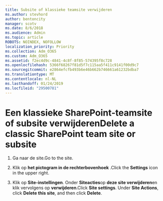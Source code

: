 ```yaml
---
title: Subsite of klassieke teamsite verwijderen
ms.author: stevhord
author: bentoncity
manager: scotv
ms.date: 8/6/2018
ms.audience: Admin
ms.topic: article
ROBOTS: NOINDEX, NOFOLLOW
localization_priority: Priority
ms.collection: Adm_O365
ms.custom: Adm_O365
ms.assetid: f2ec4d9c-4841-4c8f-8f85-574395f8c728
ms.openlocfilehash: 5366f68267f81d5f7c115aa5f411c9141f00d9c7
ms.sourcegitcommit: e2864efcfb493b6e46b662b746661a61232bdba7
ms.translationtype: MT
ms.contentlocale: nl-NL
ms.lasthandoff: 01/24/2019
ms.locfileid: "29500781"
---
```

# <a name="delete-a-classic-sharepoint-team-site-or-subsite"></a><span data-ttu-id="e33b5-102">Een klassieke SharePoint-teamsite of subsite verwijderen</span><span class="sxs-lookup"><span data-stu-id="e33b5-102">Delete a classic SharePoint team site or subsite</span></span>

1. <span data-ttu-id="e33b5-103">Ga naar de site.</span><span class="sxs-lookup"><span data-stu-id="e33b5-103">Go to the site.</span></span>
    
2. <span data-ttu-id="e33b5-104">Klik op **het pictogram in de rechterbovenhoek** .</span><span class="sxs-lookup"><span data-stu-id="e33b5-104">Click the **Settings** icon in the upper right.</span></span> 
    
3. <span data-ttu-id="e33b5-p101">Klik op **Site-instellingen**. Onder **Siteacties**op **deze site verwijderen**en klik vervolgens op **verwijderen**.</span><span class="sxs-lookup"><span data-stu-id="e33b5-p101">Click **Site settings**. Under **Site Actions**, click **Delete this site**, and then click **Delete**.</span></span>
    

